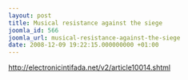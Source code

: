 ```yaml
---
layout: post
title: Musical resistance against the siege
joomla_id: 566
joomla_url: musical-resistance-against-the-siege
date: 2008-12-09 19:22:15.000000000 +01:00
---
```

<p><a href="http://electronicintifada.net/v2/article10014.shtml">http://electronicintifada.net/v2/article10014.shtml</a></p>
